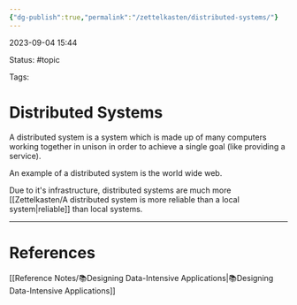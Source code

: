 ```yaml
---
{"dg-publish":true,"permalink":"/zettelkasten/distributed-systems/"}
---
```


2023-09-04 15:44

Status: #topic

Tags:

# Distributed Systems

A distributed system is a system which is made up of many computers working together in unison in order to achieve a single goal (like providing a service).

An example of a distributed system is the world wide web.

Due to it's infrastructure, distributed systems are much more [[Zettelkasten/A distributed system is more reliable than a local system\|reliable]] than local systems.

---

# References
[[Reference Notes/📚Designing Data-Intensive Applications\|📚Designing Data-Intensive Applications]]